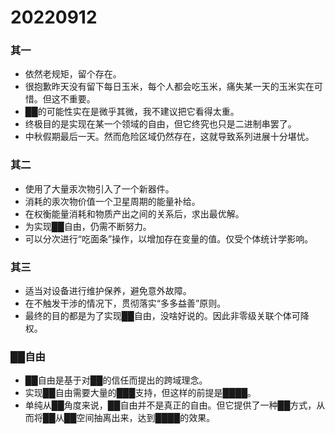 # 20220912

### 其一

- 依然老规矩，留个存在。
- 很抱歉昨天没有留下每日玉米，每个人都会吃玉米，痛失某一天的玉米实在可惜。但这不重要。
- ██的可能性实在是微乎其微，我不建议把它看得太重。
- 终极目的是实现在某一个领域的自由，但它终究也只是二进制串罢了。
- 中秋假期最后一天。然而危险区域仍然存在，这就导致系列进展十分堪忧。

### 其二

- 使用了大量汞次物引入了一个新器件。
- 消耗的汞次物价值一个卫星周期的能量补给。
- 在权衡能量消耗和物质产出之间的关系后，求出最优解。
- 为实现██自由，仍需不断努力。
- 可以分次进行“吃面条”操作，以增加存在变量的值。仅受个体统计学影响。

### 其三

- 适当对设备进行维护保养，避免意外故障。
- 在不触发干涉的情况下，贯彻落实“多多益善”原则。
- 最终的目的都是为了实现██自由，没啥好说的。因此非零级关联个体可降权。

### ██自由

- ██自由是基于对██的信任而提出的跨域理念。
- 实现██自由需要大量的███支持，但这样的前提是████。
- 单纯从██角度来说，██自由并不是真正的自由。但它提供了一种██方式，从而将██从██空间抽离出来，达到████的效果。
